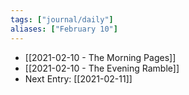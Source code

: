 ```yaml
---
tags: ["journal/daily"]
aliases: ["February 10"]
---
```


- [[2021-02-10 - The Morning Pages]]
- [[2021-02-10 - The Evening Ramble]]
- Next Entry: [[2021-02-11]]